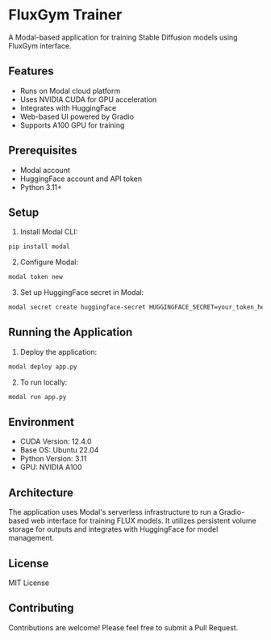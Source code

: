 # FluxGym Trainer

A Modal-based application for training Stable Diffusion models using FluxGym interface.

## Features

- Runs on Modal cloud platform
- Uses NVIDIA CUDA for GPU acceleration
- Integrates with HuggingFace
- Web-based UI powered by Gradio
- Supports A100 GPU for training

## Prerequisites

- Modal account
- HuggingFace account and API token
- Python 3.11+

## Setup

1. Install Modal CLI:
```bash
pip install modal
```

2. Configure Modal:
```bash
modal token new
```

3. Set up HuggingFace secret in Modal:
```bash
modal secret create huggingface-secret HUGGINGFACE_SECRET=your_token_here
```

## Running the Application

1. Deploy the application:
```bash
modal deploy app.py
```

2. To run locally:
```bash
modal run app.py
```

## Environment

- CUDA Version: 12.4.0
- Base OS: Ubuntu 22.04
- Python Version: 3.11
- GPU: NVIDIA A100

## Architecture

The application uses Modal's serverless infrastructure to run a Gradio-based web interface for training FLUX models. It utilizes persistent volume storage for outputs and integrates with HuggingFace for model management.

## License

MIT License

## Contributing

Contributions are welcome! Please feel free to submit a Pull Request. 